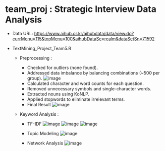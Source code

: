 # team_proj : Strategic Interview Data Analysis

+ Data URL: https://www.aihub.or.kr/aihubdata/data/view.do?currMenu=115&topMenu=100&aihubDataSe=realm&dataSetSn=71592

+ TextMining_Project_Team5.R
  + Preprocessing :
    + Checked for outliers (none found).
    + Addressed data imbalance by balancing combinations (~500 per group).
     ![image](https://github.com/user-attachments/assets/869b0ea8-b2f1-4bc0-bebe-fee81ae4fef5)
    + Calculated character and word counts for each question.
    + Removed unnecessary symbols and single-character words.
    + Extracted nouns using KoNLP.
    + Applied stopwords to eliminate irrelevant terms.
    + Final Result
      ![image](https://github.com/user-attachments/assets/d3b05a70-a3a3-4a86-8c42-360307c5747e)

  + Keyword Analysis :
    + TF-IDF
      ![image](https://github.com/user-attachments/assets/865e1aaf-7acf-47c4-965f-2f2da1422609)
      ![image](https://github.com/user-attachments/assets/27957b36-ee14-4a64-8eaf-26f3175199da)
      ![image](https://github.com/user-attachments/assets/5fe63e88-4d16-4d5a-a663-85aed353cb36)

    + Topic Modeling
      ![image](https://github.com/user-attachments/assets/2633434c-f829-41f7-8a9c-15b8d2530f50)

    + Network Analysis
      ![image](https://github.com/user-attachments/assets/c04ce3d9-d89a-422a-95c9-85d613639fc4)
